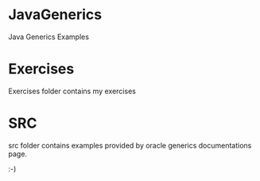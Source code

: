 # JavaGenerics
Java Generics Examples

# Exercises
Exercises folder contains my exercises

# SRC
src folder contains examples provided by oracle
generics documentations page.

:-)
